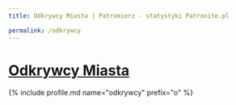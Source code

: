 ```yaml
---
title: Odkrywcy Miasta | Patromierz - statystyki Patronite.pl

permalink: /odkrywcy
---
```


# [Odkrywcy Miasta](https://patronite.pl/odkrywcy)

{% include profile.md name="odkrywcy" prefix="o" %}
